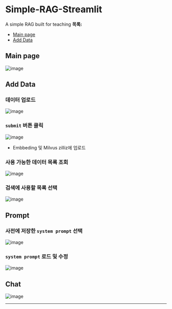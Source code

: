 # Simple-RAG-Streamlit
A simple RAG built for teaching
**목록:**
- [Main page](#Main-page)
- [Add Data](#Add-Data)

## Main page
![image](https://github.com/user-attachments/assets/b918b84d-c3de-4fb2-88d1-8c392b7c09fa)

## Add Data

### 데이터 업로드
![image](https://github.com/user-attachments/assets/5dd7eaa5-ffc1-41af-81a3-ef836f59d293)

### `submit` 버튼 클릭
![image](https://github.com/user-attachments/assets/c0f253cb-c1b6-46b1-aa96-369100e4a46e)

- Embbeding 및 Milvus zilliz에 업로드

### 사용 가능한 데이터 목록 조회
![image](https://github.com/user-attachments/assets/2ef11038-d75b-4c60-9d14-4af0c35acc00)

### 검색에 사용할 목록 선택
![image](https://github.com/user-attachments/assets/65b61cae-147d-4d2a-9972-c95c12829084)

## Prompt

### 사전에 저장한 `system prompt` 선택
![image](https://github.com/user-attachments/assets/267b34db-26a6-42b6-8606-933cae345611)

### `system prompt` 로드 및 수정
![image](https://github.com/user-attachments/assets/235e37e1-e85a-44f7-b000-a1952289e5be)

## Chat
![image](https://github.com/user-attachments/assets/8aa63791-6218-4f45-809b-6029b86441ff)

---
